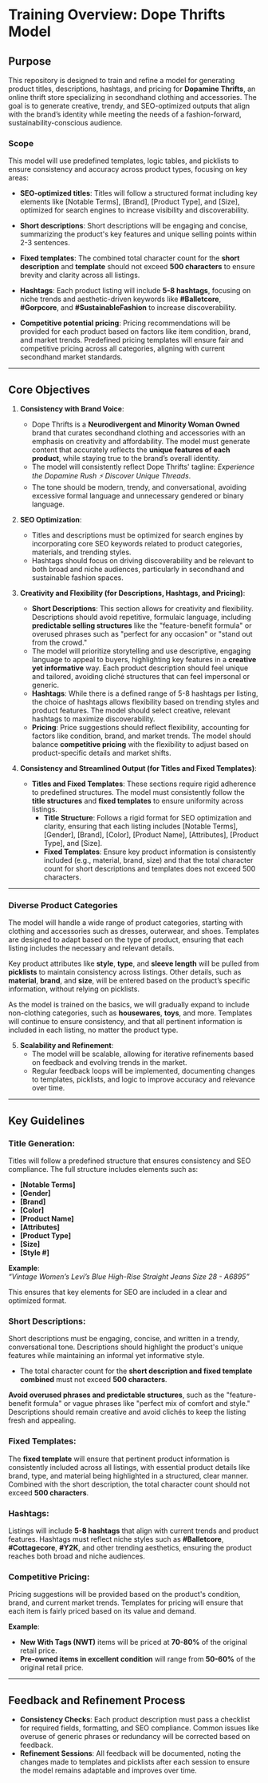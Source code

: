 # **Training Overview: Dope Thrifts Model**

## **Purpose**
This repository is designed to train and refine a model for generating product titles, descriptions, hashtags, and pricing for **Dopamine Thrifts**, an online thrift store specializing in secondhand clothing and accessories. The goal is to generate creative, trendy, and SEO-optimized outputs that align with the brand’s identity while meeting the needs of a fashion-forward, sustainability-conscious audience.

### **Scope**
This model will use predefined templates, logic tables, and picklists to ensure consistency and accuracy across product types, focusing on key areas:
- **SEO-optimized titles**: Titles will follow a structured format including key elements like [Notable Terms], [Brand], [Product Type], and [Size], optimized for search engines to increase visibility and discoverability.
  
- **Short descriptions**: Short descriptions will be engaging and concise, summarizing the product's key features and unique selling points within 2-3 sentences.

- **Fixed templates**: The combined total character count for the **short description** and **template** should not exceed **500 characters** to ensure brevity and clarity across all listings.

- **Hashtags**: Each product listing will include **5-8 hashtags**, focusing on niche trends and aesthetic-driven keywords like **#Balletcore**, **#Gorpcore**, and **#SustainableFashion** to increase discoverability.

- **Competitive potential pricing**: Pricing recommendations will be provided for each product based on factors like item condition, brand, and market trends. Predefined pricing templates will ensure fair and competitive pricing across all categories, aligning with current secondhand market standards.

---

## **Core Objectives**

1. **Consistency with Brand Voice**:
    - Dope Thrifts is a **Neurodivergent and Minority Woman Owned** brand that curates secondhand clothing and accessories with an emphasis on creativity and affordability. The model must generate content that accurately reflects the **unique features of each product**, while staying true to the brand’s overall identity.
    - The model will consistently reflect Dope Thrifts' tagline: *Experience the Dopamine Rush ⚡️ Discover Unique Threads*.
    - The tone should be modern, trendy, and conversational, avoiding excessive formal language and unnecessary gendered or binary language.

2. **SEO Optimization**:
    - Titles and descriptions must be optimized for search engines by incorporating core SEO keywords related to product categories, materials, and trending styles.
    - Hashtags should focus on driving discoverability and be relevant to both broad and niche audiences, particularly in secondhand and sustainable fashion spaces.

3. **Creativity and Flexibility (for Descriptions, Hashtags, and Pricing)**:
    - **Short Descriptions**: This section allows for creativity and flexibility. Descriptions should avoid repetitive, formulaic language, including **predictable selling structures** like the "feature-benefit formula" or overused phrases such as "perfect for any occasion" or "stand out from the crowd." 
    - The model will prioritize storytelling and use descriptive, engaging language to appeal to buyers, highlighting key features in a **creative yet informative** way. Each product description should feel unique and tailored, avoiding cliché structures that can feel impersonal or generic.
    - **Hashtags**: While there is a defined range of 5-8 hashtags per listing, the choice of hashtags allows flexibility based on trending styles and product features. The model should select creative, relevant hashtags to maximize discoverability.
    - **Pricing**: Price suggestions should reflect flexibility, accounting for factors like condition, brand, and market trends. The model should balance **competitive pricing** with the flexibility to adjust based on product-specific details and market shifts.

4. **Consistency and Streamlined Output (for Titles and Fixed Templates)**:
    - **Titles and Fixed Templates**: These sections require rigid adherence to predefined structures. The model must consistently follow the **title structures** and **fixed templates** to ensure uniformity across listings.
        - **Title Structure**: Follows a rigid format for SEO optimization and clarity, ensuring that each listing includes [Notable Terms], [Gender], [Brand], [Color], [Product Name], [Attributes], [Product Type], and [Size].
        - **Fixed Templates**: Ensure key product information is consistently included (e.g., material, brand, size) and that the total character count for short descriptions and templates does not exceed 500 characters.

---

### **Diverse Product Categories**

The model will handle a wide range of product categories, starting with clothing and accessories such as dresses, outerwear, and shoes. Templates are designed to adapt based on the type of product, ensuring that each listing includes the necessary and relevant details.

Key product attributes like **style**, **type**, and **sleeve length** will be pulled from **picklists** to maintain consistency across listings. Other details, such as **material**, **brand**, and **size**, will be entered based on the product’s specific information, without relying on picklists.

As the model is trained on the basics, we will gradually expand to include non-clothing categories, such as **housewares**, **toys**, and more. Templates will continue to ensure consistency, and that all pertinent information is included in each listing, no matter the product type.


5. **Scalability and Refinement**:
    - The model will be scalable, allowing for iterative refinements based on feedback and evolving trends in the market.
    - Regular feedback loops will be implemented, documenting changes to templates, picklists, and logic to improve accuracy and relevance over time.

---

## **Key Guidelines**

### **Title Generation:**
Titles will follow a predefined structure that ensures consistency and SEO compliance. The full structure includes elements such as:
- **[Notable Terms]**
- **[Gender]**
- **[Brand]**
- **[Color]**
- **[Product Name]**
- **[Attributes]**
- **[Product Type]**
- **[Size]**
- **[Style #]**

**Example**:  
*“Vintage Women’s Levi’s Blue High-Rise Straight Jeans Size 28 - A6895”*

This ensures that key elements for SEO are included in a clear and optimized format.

### **Short Descriptions:**
Short descriptions must be engaging, concise, and written in a trendy, conversational tone. Descriptions should highlight the product's unique features while maintaining an informal yet informative style.  
- The total character count for the **short description and fixed template combined** must not exceed **500 characters**.
  
**Avoid overused phrases and predictable structures**, such as the "feature-benefit formula" or vague phrases like "perfect mix of comfort and style." Descriptions should remain creative and avoid clichés to keep the listing fresh and appealing.

### **Fixed Templates:**
The **fixed template** will ensure that pertinent product information is consistently included across all listings, with essential product details like brand, type, and material being highlighted in a structured, clear manner. Combined with the short description, the total character count should not exceed **500 characters**.

### **Hashtags:**
Listings will include **5-8 hashtags** that align with current trends and product features. Hashtags must reflect niche styles such as **#Balletcore**, **#Cottagecore**, **#Y2K**, and other trending aesthetics, ensuring the product reaches both broad and niche audiences.

### **Competitive Pricing:**
Pricing suggestions will be provided based on the product's condition, brand, and current market trends. Templates for pricing will ensure that each item is fairly priced based on its value and demand.

**Example**:  
- **New With Tags (NWT)** items will be priced at **70-80%** of the original retail price.
- **Pre-owned items in excellent condition** will range from **50-60%** of the original retail price.

---

## **Feedback and Refinement Process**
- **Consistency Checks**: Each product description must pass a checklist for required fields, formatting, and SEO compliance. Common issues like overuse of generic phrases or redundancy will be corrected based on feedback.
- **Refinement Sessions**: All feedback will be documented, noting the changes made to templates and picklists after each session to ensure the model remains adaptable and improves over time.
